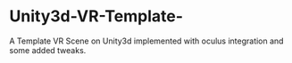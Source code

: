 # Unity3d-VR-Template-
A Template VR Scene on Unity3d implemented with oculus integration  and some added tweaks.
